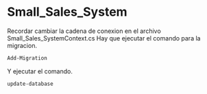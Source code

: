 # Small_Sales_System

Recordar cambiar la cadena de conexion en el archivo Small_Sales_SystemContext.cs
Hay que ejecutar el comando para la migracion.
```bash
Add-Migration
```
Y ejecutar el comando.
```bash
update-database
```